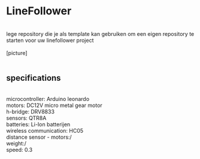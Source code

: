 # LineFollower
<br />
lege repository die je als template kan gebruiken om een eigen repository te starten voor uw linefollower project
<br />
<br />
[picture]
<br />
<br />
  
## specifications
<br />
microcontroller: Arduino leonardo
<br />
motors: DC12V micro metal gear motor
<br />
h-bridge: DRV8833
<br />
sensors: QTR8A
<br />
batteries: Li-Ion batterijen
<br />
wireless communication: HC05
<br />
distance sensor - motors:/
<br />
weight:/
<br />
speed: 0.3
<br />
